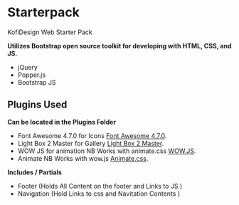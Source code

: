 # Starterpack
KofiDesign Web Starter Pack 


**Utilizes Bootstrap open source toolkit for developing with HTML, CSS, and JS.**
- jQuery
- Popper.js 
- Bootstrap JS



## Plugins Used
**Can be located in the Plugins Folder**
- Font Awesome 4.7.0  for Icons [Font Awesome 4.7.0](https://fontawesome.com/v4.7.0/).
- Light Box 2 Master for Gallery  [Light Box 2 Master](http://lokeshdhakar.com/projects/lightbox2/).
- WOW JS for animation NB Works with animate.css [WOW.JS](https://wowjs.uk/). 
- Animate NB Works with wow.js [Animate.css](https://daneden.github.io/animate.css/). 


**Includes / Partials**
- Footer (Holds All Content on the footer and Links to JS )
- Navigation (Hold Links to css and Navitation Contents )
